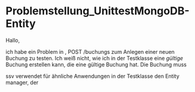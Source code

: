 Problemstellung_UnittestMongoDB-Entity
======================================

Hallo,

ich habe ein Problem in ,  POST /buchungs zum Anlegen einer neuen Buchung zu testen.
Ich weiß nicht, wie ich in der Testklasse eine _gültige_ Buchung erstellen kann, die eine gültige Buchung hat.
Die Buchung muss 

ssv verwendet für ähnliche Anwendungen in der Testklasse den Entity manager, der 